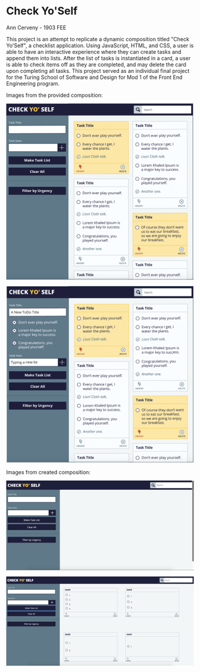# Check Yo'Self

Ann Cerveny - 1903 FEE

This project is an attempt to replicate a dynamic composition titled "Check Yo'Self", a checklist application. Using JavaScript, HTML, and CSS, a user is able to have an interactive experience where they can create tasks and append them into lists. After the list of tasks is instantiated in a card, a user is able to check items off as they are completed, and may delete the card upon completing all tasks. This project served as an individual final project for the Turing School of Software and Design for Mod 1 of the Front End Engineering program.

Images from the provided composition:

![Finished Screen shot](https://raw.githubusercontent.com/CervAnn/check_yoself/master/Screen%20Shot%202019-04-17%20at%208.58.16%20AM.png)

![Finished Screen shot](https://raw.githubusercontent.com/CervAnn/check_yoself/master/Screen%20Shot%202019-04-17%20at%208.58.30%20AM.png)

Images from created composition:

![Finished Screen shot](https://raw.githubusercontent.com/CervAnn/check_yoself/master/Screen%20Shot%202019-04-17%20at%207.44.33%20AM.png)

![Finished Screen shot](https://raw.githubusercontent.com/CervAnn/check_yoself/master/Screen%20Shot%202019-04-17%20at%207.54.11%20AM.png)
